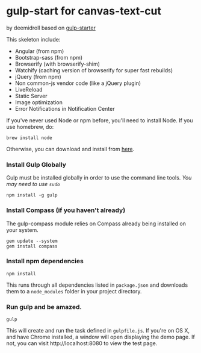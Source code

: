 gulp-start for canvas-text-cut
==========
by deemidroll
based on [gulp-starter](https://github.com/greypants/gulp-starter)

This skeleton include:

- Angular (from npm)
- Bootstrap-sass (from npm)
- Browserify (with browserify-shim)
- Watchify (caching version of browserify for super fast rebuilds)
- jQuery (from npm)
- Non common-js vendor code (like a jQuery plugin)
- LiveReload
- Static Server
- Image optimization
- Error Notifications in Notification Center

If you've never used Node or npm before, you'll need to install Node.
If you use homebrew, do:
```
brew install node
```

Otherwise, you can download and install from [here](http://nodejs.org/download/).

### Install Gulp Globally
Gulp must be installed globally in order to use the command line tools. *You may need to use `sudo`*
```
npm install -g gulp
```

### Install Compass (if you haven't already)
The gulp-compass module relies on Compass already being installed on your system.
```
gem update --system
gem install compass
```
### Install npm dependencies
```
npm install
```
This runs through all dependencies listed in `package.json` and downloads them
to a `node_modules` folder in your project directory.

### Run gulp and be amazed.
```
gulp
```

This will create and run the task defined in `gulpfile.js`. If you're on OS X,
and have Chrome installed, a window will open displaying the demo page. If not,
you can visit http://localhost:8080 to view the test page.
